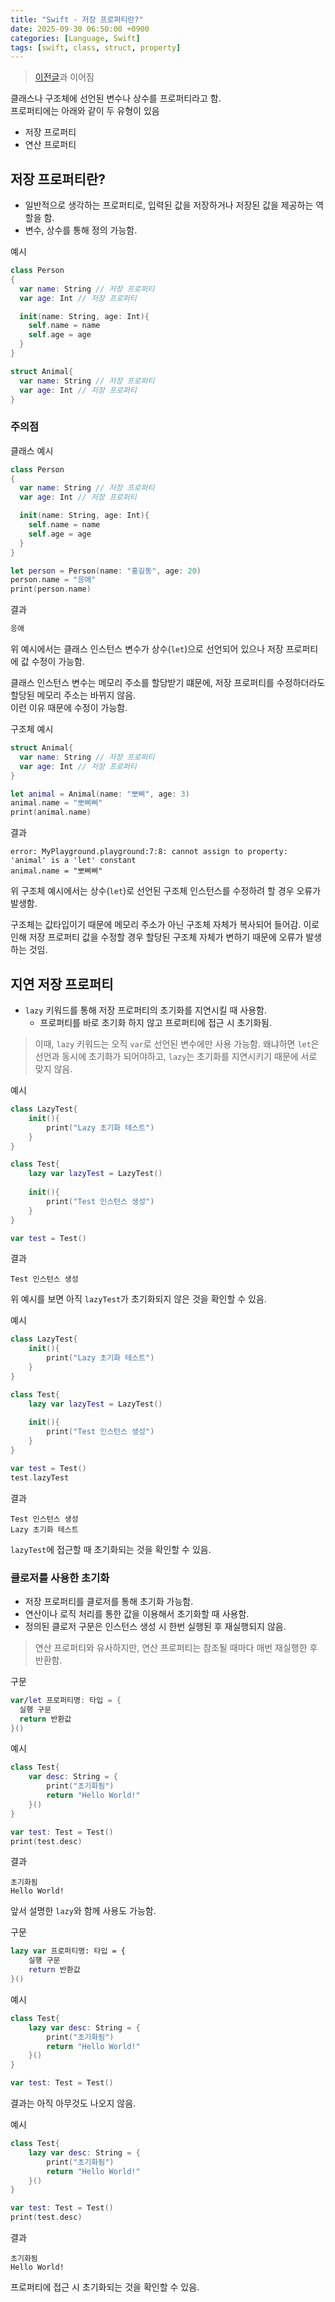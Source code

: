 ```yaml
---
title: "Swift - 저장 프로퍼티란?"
date: 2025-09-30 06:50:00 +0900
categories: [Language, Swift]
tags: [swift, class, struct, property]
---
```


> [이전글](https://myrrhex06.github.io/posts/classstruct1/)과 이어짐

클래스나 구조체에 선언된 변수나 상수를 프로퍼티라고 함.<br>
프로퍼티에는 아래와 같이 두 유형이 있음
- 저장 프로퍼티
- 연산 프로퍼티

## **저장 프로퍼티란?**
- 일반적으로 생각하는 프로퍼티로, 입력된 값을 저장하거나 저장된 값을 제공하는 역할을 함.
- 변수, 상수를 통해 정의 가능함.

예시
```swift
class Person
{
  var name: String // 저장 프로퍼티
  var age: Int // 저장 프로퍼티

  init(name: String, age: Int){
    self.name = name
    self.age = age
  }
}

struct Animal{
  var name: String // 저장 프로퍼티
  var age: Int // 저장 프로퍼티
}
```

### **주의점**
클래스 예시
```swift
class Person
{
  var name: String // 저장 프로퍼티
  var age: Int // 저장 프로퍼티

  init(name: String, age: Int){
    self.name = name
    self.age = age
  }
}

let person = Person(name: "홍길동", age: 20)
person.name = "응애"
print(person.name)
```

결과
```swift
응애
```

위 예시에서는 클래스 인스턴스 변수가 상수(`let`)으로 선언되어 있으나 저장 프로퍼티에 값 수정이 가능함.<br>

클래스 인스턴스 변수는 메모리 주소를 할당받기 떄문에, 저장 프로퍼티를 수정하더라도 할당된 메모리 주소는 바뀌지 않음.<br>
이런 이유 때문에 수정이 가능함.

구조체 예시
```swift
struct Animal{
  var name: String // 저장 프로퍼티
  var age: Int // 저장 프로퍼티
}

let animal = Animal(name: "뽀삐", age: 3)
animal.name = "뽀삐삐"
print(animal.name)
```

결과
```
error: MyPlayground.playground:7:8: cannot assign to property: 'animal' is a 'let' constant
animal.name = "뽀삐삐"
```

위 구조체 예시에서는 상수(`let`)로 선언된 구조체 인스턴스를 수정하려 할 경우 오류가 발생함.

구조체는 값타입이기 때문에 메모리 주소가 아닌 구조체 자체가 복사되어 들어감. 이로 인해 저장 프로퍼티 값을 수정할 경우 할당된 구조체 자체가 변하기 때문에 오류가 발생하는 것임.

## **지연 저장 프로퍼티**
- `lazy` 키워드를 통해 저장 프로퍼티의 초기화를 지연시킬 때 사용함.
  - 프로퍼티를 바로 초기화 하지 않고 프로퍼티에 접근 시 초기화됨.

> 이때, `lazy` 키워드는 오직 `var`로 선언된 변수에만 사용 가능함. 왜냐하면 `let`은 선언과 동시에 초기화가 되어야하고, `lazy`는 초기화를 지연시키기 때문에 서로 맞지 않음.

예시
```swift
class LazyTest{
    init(){
        print("Lazy 초기화 테스트")
    }
}

class Test{
    lazy var lazyTest = LazyTest()
    
    init(){
        print("Test 인스턴스 생성")
    }
}

var test = Test()
```

결과
```
Test 인스턴스 생성
```

위 예시를 보면 아직 `lazyTest`가 초기화되지 않은 것을 확인할 수 있음.

예시
```swift
class LazyTest{
    init(){
        print("Lazy 초기화 테스트")
    }
}

class Test{
    lazy var lazyTest = LazyTest()
    
    init(){
        print("Test 인스턴스 생성")
    }
}

var test = Test()
test.lazyTest
```

결과
```
Test 인스턴스 생성
Lazy 초기화 테스트
```

`lazyTest`에 접근할 때 초기화되는 것을 확인할 수 있음.

### **클로저를 사용한 초기화**
- 저장 프로퍼티를 클로저를 통해 초기화 가능함.
- 연산이나 로직 처리를 통한 값을 이용해서 초기화할 때 사용함.
- 정의된 클로저 구문은 인스턴스 생성 시 한번 실행된 후 재실행되지 않음.

> 연산 프로퍼티와 유사하지만, 연산 프로퍼티는 참조될 때마다 매번 재실행한 후 반환함.

구문
```swift
var/let 프로퍼티명: 타입 = {
  실행 구문
  return 반환값
}()
```

예시
```swift
class Test{
    var desc: String = {
        print("초기화됨")
        return "Hello World!"
    }()
}

var test: Test = Test()
print(test.desc)
```

결과
```
초기화됨
Hello World!
```

앞서 설명한 `lazy`와 함께 사용도 가능함.

구문
```swift
lazy var 프로퍼티명: 타입 = {
	실행 구문
	return 반환값
}()
```

예시
```swift
class Test{
    lazy var desc: String = {
        print("초기화됨")
        return "Hello World!"
    }()
}

var test: Test = Test()
```

결과는 아직 아무것도 나오지 않음.

예시
```swift
class Test{
    lazy var desc: String = {
        print("초기화됨")
        return "Hello World!"
    }()
}

var test: Test = Test()
print(test.desc)
```

결과
```
초기화됨
Hello World!
```

프로퍼티에 접근 시 초기화되는 것을 확인할 수 있음.